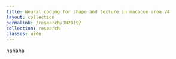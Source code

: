 ```yaml
---
title: Neural coding for shape and texture in macaque area V4
layout: collection
permalink: /research/JN2019/
collection: research
classes: wide
---
```


hahaha
